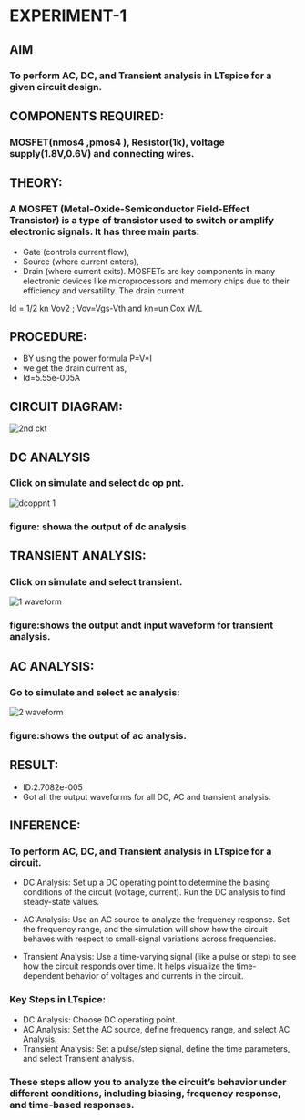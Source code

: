 # EXPERIMENT-1

## AIM
### To perform AC, DC, and Transient analysis in LTspice for a given circuit design.
## COMPONENTS REQUIRED:
### MOSFET(nmos4 ,pmos4 ), Resistor(1k), voltage supply(1.8V,0.6V) and connecting wires.
## THEORY:
### A MOSFET (Metal-Oxide-Semiconductor Field-Effect Transistor) is a type of transistor used to switch or amplify electronic signals. It has three main parts:
* Gate (controls current flow),
* Source (where current enters),
* Drain (where current exits).
MOSFETs are key components in many electronic devices like microprocessors and memory chips due to their efficiency and versatility.
The drain current

Id = 1/2 kn Vov2 ; Vov=Vgs-Vth and kn=un Cox W/L
## PROCEDURE:
* BY using the power formula P=V*I 
* we get the drain current as,
* Id=5.55e-005A
## CIRCUIT DIAGRAM:
![2nd ckt](https://github.com/user-attachments/assets/3d01c50d-27c5-4c51-a557-fda3f264ad7d)
## DC ANALYSIS
### Click on simulate and select dc op pnt.
![dcoppnt 1](https://github.com/user-attachments/assets/b61e8a22-3fc6-4117-883b-609504347910)
### figure: showa the output of dc analysis
## TRANSIENT ANALYSIS:
### Click on simulate and select transient.
![1 waveform](https://github.com/user-attachments/assets/3efbf6de-bcfd-4465-9c0d-7259e989fdc0)
### figure:shows the output andt input waveform for transient analysis.
## AC ANALYSIS:
### Go to simulate and select ac analysis:
![2 waveform](https://github.com/user-attachments/assets/eaeb7c03-b942-4f4c-971b-2f20102bf226)
### figure:shows the output of ac analysis.
## RESULT:
* ID:2.7082e-005
* Got all the output waveforms for all DC, AC and transient analysis.
## INFERENCE:
### To perform AC, DC, and Transient analysis in LTspice for a circuit.
* DC Analysis: Set up a DC operating point to determine the biasing conditions of the circuit (voltage, current). Run the DC analysis to find steady-state values.

* AC Analysis: Use an AC source to analyze the frequency response. Set the frequency range, and the simulation will show how the circuit behaves with respect to small-signal variations across frequencies.

* Transient Analysis: Use a time-varying signal (like a pulse or step) to see how the circuit responds over time. It helps visualize the time-dependent behavior of voltages and currents in the circuit.
### Key Steps in LTspice:
* DC Analysis: Choose DC operating point.
* AC Analysis: Set the AC source, define frequency range, and select AC Analysis.
* Transient Analysis: Set a pulse/step signal, define the time parameters, and select Transient analysis.
### These steps allow you to analyze the circuit’s behavior under different conditions, including biasing, frequency response, and time-based responses.


